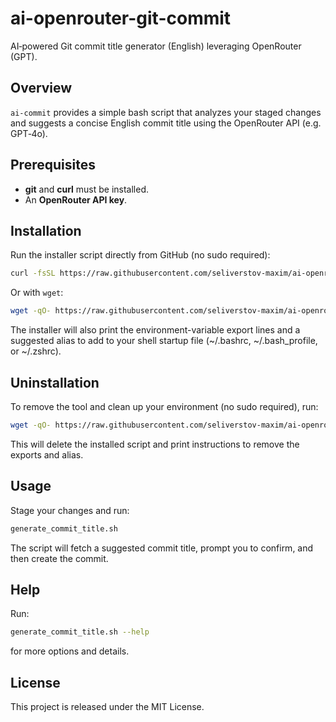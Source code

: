 # ai-openrouter-git-commit

AI‑powered Git commit title generator (English) leveraging OpenRouter (GPT).

## Overview

`ai-commit` provides a simple bash script that analyzes your staged changes and suggests a concise English commit title using the OpenRouter API (e.g. GPT‑4o).

## Prerequisites

- **git** and **curl** must be installed.
- An **OpenRouter API key**.

## Installation

Run the installer script directly from GitHub (no sudo required):

```bash
curl -fsSL https://raw.githubusercontent.com/seliverstov-maxim/ai-openrouter-git-commit/main/install.sh | bash
```

Or with `wget`:

```bash
wget -qO- https://raw.githubusercontent.com/seliverstov-maxim/ai-openrouter-git-commit/main/install.sh | bash
```



The installer will also print the environment-variable export lines and a suggested alias to add to your shell startup file (~/.bashrc, ~/.bash_profile, or ~/.zshrc).

## Uninstallation

To remove the tool and clean up your environment (no sudo required), run:

```bash
wget -qO- https://raw.githubusercontent.com/seliverstov-maxim/ai-openrouter-git-commit/main/uninstall.sh | bash
```

This will delete the installed script and print instructions to remove the exports and alias.

## Usage

Stage your changes and run:

```bash
generate_commit_title.sh
```

The script will fetch a suggested commit title, prompt you to confirm, and then create the commit.

## Help

Run:

```bash
generate_commit_title.sh --help
```

for more options and details.

## License

This project is released under the MIT License.